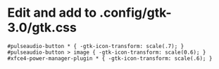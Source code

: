 # Edit and add to .config/gtk-3.0/gtk.css
```
#pulseaudio-button * { -gtk-icon-transform: scale(.7); }
#pulseaudio-button > image { -gtk-icon-transform: scale(0.6); }
#xfce4-power-manager-plugin * { -gtk-icon-transform: scale(.6); }
```
